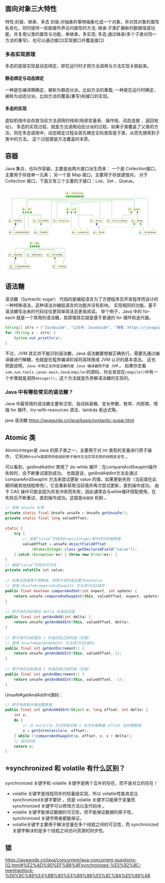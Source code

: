 ## 面向对象三大特性
特性:封装、继承、多态 
封装:对抽象的事物抽象化成一个对象，并对其对象的属性私有化，同时提供一些能被外界访问属性的方法; 
继承:子类扩展新的数据域或功能，并复用父类的属性与功能，单继承，多实现; 
多态:通过继承(多个子类对同一方法的重写)、也可以通过接口(实现接口并覆盖接口)
### 多态实现原理
多态的底层实现是动态绑定，即在运行时才把方法调用与方法实现关联起来。

#### 静态绑定与动态绑定
一种是在编译期确定，被称为静态分派，比如方法的重载; 一种是在运行时确定，被称为动态分派，比如方法的覆盖(重写)和接口的实现。

#### 多态的实现
虚拟机栈中会存放当前方法调用的栈帧(局部变量表、操作栈、动态连接 、返回地址)。
多态的实现过程，就是方法调用动态分派的过程，如果子类覆盖了父类的方法，则在多态调用中，动态绑定过程会首先确定实际类型是子类，从而先搜索到子类中的方法。
这个过程便是方法覆盖的本质。


## 容器
Java 集合，也叫作容器，主要是由两大接口派生而来：
一个是 Collection接口，主要用于存放单一元素；
另一个是 Map 接口，主要用于存放键值对。
对于Collection 接口，下面又有三个主要的子接口：List、Set 、Queue。

![图片2](../../src/main/resources/static/image/base/container.png)


## 语法糖
语法糖（Syntactic sugar） 代指的是编程语言为了方便程序员开发程序而设计的一种特殊语法，这种语法对编程语言的功能并没有影响。
实现相同的功能，基于语法糖写出来的代码往往更简单简洁且更易阅读。
举个例子，Java 中的 for-each 就是一个常用的语法糖，其原理其实就是基于普通的 for 循环和迭代器。

```java
String[] strs = {"JavaGuide", "公众号：JavaGuide", "博客：https://javaguide.cn/"};
for (String s : strs) {
    System.out.println(s);
}
```

不过，JVM 其实并不能识别语法糖，Java 语法糖要想被正确执行，需要先通过编译器进行解糖，也就是在程序编译阶段将其转换成 JVM 认识的基本语法。
这也侧面说明，`Java 中真正支持语法糖的是 Java 编译器而不是 JVM` 。
如果你去看`com.sun.tools.javac.main.JavaCompiler`的源码，你会发现在`compile()`中有一个步骤就是调用`desugar()`，这个方法就是负责解语法糖的实现的。

### Java 中有哪些常见的语法糖？
Java 中最常用的语法糖主要有泛型、自动拆装箱、变长参数、枚举、内部类、增强 for 循环、try-with-resources 语法、lambda 表达式等。

java 语法糖 https://javaguide.cn/java/basis/syntactic-sugar.html

## Atomic 类
AtomicInteger是 Java 的原子类之一，主要用于对 int 类型的变量进行原子操作， 它利`用Unsafe类提供的低级别原子操作方法实现无锁的线程安全性` 。

可以看到，getAndAddInt 使用了 do-while 循环：在compareAndSwapInt操作失败时，会不断重试直到成功。
也就是说，getAndAddInt方法会通过 compareAndSwapInt 方法来尝试更新 value 的值，如果更新失败（当前值在此期间被其他线程修改），它会重新获取当前值并再次尝试更新，直到操作成功。
由于 CAS 操作可能会因为并发冲突而失败，因此通常会与while循环搭配使用，在失败后不断重试，直到操作成功。这就是`自旋锁` 机制 。

```java
// 获取 Unsafe 实例
private static final Unsafe unsafe = Unsafe.getUnsafe();
private static final long valueOffset;

static {
    try {
        // 获取“value”字段在AtomicInteger类中的内存偏移量
        valueOffset = unsafe.objectFieldOffset
            (AtomicInteger.class.getDeclaredField("value"));
    } catch (Exception ex) { throw new Error(ex); }
}
// 确保“value”字段的可见性
private volatile int value;

// 如果当前值等于预期值，则原子地将值设置为newValue
// 使用 Unsafe#compareAndSwapInt 方法进行CAS操作
public final boolean compareAndSet(int expect, int update) {
    return unsafe.compareAndSwapInt(this, valueOffset, expect, update);
}

// 原子地将当前值加 delta 并返回旧值
public final int getAndAdd(int delta) {
    return unsafe.getAndAddInt(this, valueOffset, delta);
}

// 原子地将当前值加 1 并返回加之前的值（旧值）
// 使用 Unsafe#getAndAddInt 方法进行CAS操作。
public final int getAndIncrement() {
    return unsafe.getAndAddInt(this, valueOffset, 1);
}

// 原子地将当前值减 1 并返回减之前的值（旧值）
public final int getAndDecrement() {
    return unsafe.getAndAddInt(this, valueOffset, -1);
}
```


Unsafe#getAndAddInt源码：
```java
// 原子地获取并增加整数值
public final int getAndAddInt(Object o, long offset, int delta) {
    int v;
    do {
        // 以 volatile 方式获取对象 o 在内存偏移量 offset 处的整数值
        v = getIntVolatile(o, offset);
    } while (!compareAndSwapInt(o, offset, v, v + delta));
    // 返回旧值
    return v;
}
```

## ⭐️synchronized 和 volatile 有什么区别？
synchronized 关键字和 volatile 关键字是两个互补的存在，而不是对立的存在！
* volatile 关键字是线程同步的轻量级实现，所以 volatile性能肯定比synchronized关键字要好 。但是 volatile 关键字只能用于变量而 synchronized 关键字可以修饰方法以及代码块 。
* volatile 关键字能保证数据的可见性，但不能保证数据的原子性。synchronized 关键字两者都能保证。
* volatile关键字主要用于解决变量在多个线程之间的可见性，而 synchronized 关键字解决的是多个线程之间访问资源的同步性。


## 锁 
https://javaguide.cn/java/concurrent/java-concurrent-questions-02.html#%E2%AD%90%EF%B8%8Fsynchronized-%E5%92%8C-reentrantlock-%E6%9C%89%E4%BB%80%E4%B9%88%E5%8C%BA%E5%88%AB